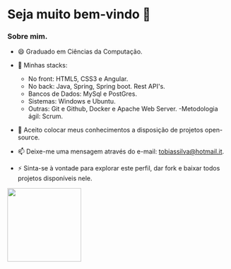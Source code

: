 # Seja muito bem-vindo 👋

<!--
**tobiassilva20/tobiassilva20** is a ✨ _special_ ✨ repository because its `README.md` (this file) appears on your GitHub profile.
-->
### Sobre mim.
- 😄 Graduado em Ciências da Computação.
- 🔭 Minhas stacks:
     - No front: HTML5, CSS3 e Angular.
     - No back: Java, Spring, Spring boot. Rest API's.
     - Bancos de Dados: MySql e PostGres.
     - Sistemas: Windows e Ubuntu.
     - Outras: Git e Github, Docker e Apache Web Server.
     -Metodologia ágil: Scrum.

- 👯 Aceito colocar meus conhecimentos a disposição de projetos open-source.
- 📫 Deixe-me uma mensagem através do e-mail: tobiassilva@hotmail.it.
- ⚡  Sinta-se à vontade para explorar este perfil, dar fork e baixar todos projetos disponíveis nele.

<div>
  <a href="https://github.com/tobiassilva20">
  <img height="167em" src="https://github-readme-stats.vercel.app/api?username=tobiassilva20&show_icons=true&theme=dracula&include_all_commits=true&count_private=true" />
</div>

